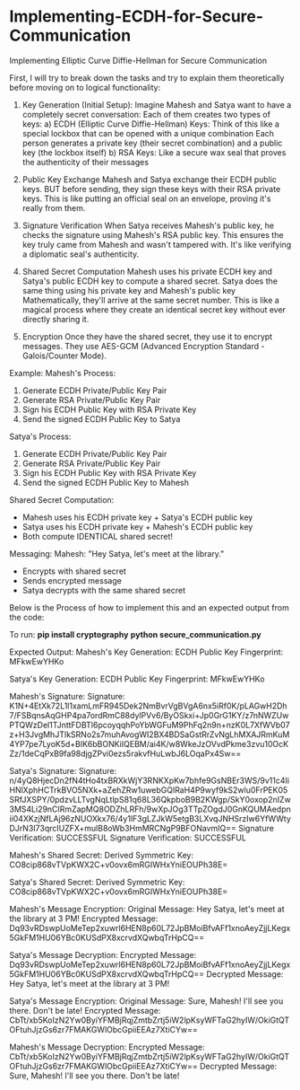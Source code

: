 # Implementing-ECDH-for-Secure-Communication
Implementing Elliptic Curve Diffie-Hellman for Secure Communication

First, I will try to break down the tasks and try to explain them theoretically before moving on to logical functionality:
1. Key Generation (Initial Setup):
Imagine Mahesh and Satya want to have a completely secret conversation:
Each of them creates two types of keys:
a) ECDH (Elliptic Curve Diffie-Hellman) Keys: Think of this like a special lockbox that can be opened with a unique combination
Each person generates a private key (their secret combination) and a public key (the lockbox itself)
b) RSA Keys: Like a secure wax seal that proves the authenticity of their messages

2. Public Key Exchange
Mahesh and Satya exchange their ECDH public keys. BUT before sending, they sign these keys with their RSA private keys. This is like putting an official seal on an envelope, proving it's really from them.

3. Signature Verification
When Satya receives Mahesh's public key, he checks the signature using Mahesh's RSA public key. This ensures the key truly came from Mahesh and wasn't tampered with. It's like verifying a diplomatic seal's authenticity.

4. Shared Secret Computation
Mahesh uses his private ECDH key and Satya's public ECDH key to compute a shared secret. Satya does the same thing using his private key and Mahesh's public key
Mathematically, they'll arrive at the same secret number. This is like a magical process where they create an identical secret key without ever directly sharing it.

5. Encryption
Once they have the shared secret, they use it to encrypt messages. They use AES-GCM (Advanced Encryption Standard - Galois/Counter Mode).

Example:
Mahesh's Process:
1. Generate ECDH Private/Public Key Pair
2. Generate RSA Private/Public Key Pair
3. Sign his ECDH Public Key with RSA Private Key
4. Send the signed ECDH Public Key to Satya

Satya's Process:
1. Generate ECDH Private/Public Key Pair
2. Generate RSA Private/Public Key Pair
3. Sign his ECDH Public Key with RSA Private Key
4. Send the signed ECDH Public Key to Mahesh

Shared Secret Computation:
- Mahesh uses his ECDH private key + Satya's ECDH public key
- Satya uses his ECDH private key + Mahesh's ECDH public key
- Both compute IDENTICAL shared secret!

Messaging:
Mahesh: "Hey Satya, let's meet at the library."
- Encrypts with shared secret
- Sends encrypted message
- Satya decrypts with the same shared secret

Below is the Process of how to implement this and an expected output from the code:

To run:
**pip install cryptography**
**python secure_communication.py**

Expected Output:
Mahesh's Key Generation:
ECDH Public Key Fingerprint: MFkwEwYHKo

Satya's Key Generation:
ECDH Public Key Fingerprint: MFkwEwYHKo

Mahesh's Signature:
Signature: K1N+4EtXk72L1l1xamLmFR945Dek2NmBvrVgBVgA6nx5iRf0K/pLAGwH2Dh7/FSBqnsAqGHP4pa7ordRmC88dylPVv6/ByOSkxi+Jp0GrG1KY/z7nNWZUwPTQWzDel1TJnttFDBTl6pcoyqqhPoYbWGFuM9PhFq2n9n+nzK0L7XfWVb07z+H3JvgMhJTIkSRNo2s7muhAvogWI2BX4BDSaGstRrZvNgLhMXAJRmKuM4YP7pe7LyoK5d+BlK6bBONKiIQEBM/ai4K/w8WkeJzOVvdPkme3zvu10OcKZz/1deCqPxB9fa98djgZPvi0ezs5rakvfHuLwbJ6LOqaPx4Sw==

Satya's Signature:
Signature: n/4yQ8HjecDn2fN4tHo4txBRXkWjY3RNKXpKw7bhfe9GsNBEr3WS/9v11c4IiHNlXphHCTrkBVO5NXk+aZehZRw1uwebGQlRaH4P9wyf9kS2wlu0FrPEK05SRfJXSPY/0pdzvLLTvgNqLtlpS81q68L36QkpboB9B2KWgp/SkY0oxop2nIZw3MS4Li29nCIRmZapMQ8ODZhLRFh/9wXpJOg3TTpZOgdJ0GnKQUMAedpnii04XKzjNfLAj96zNUOXkx76/4y1lF3gLZJkW5etgB3LXvqJNHSrzIw6YfWWtyDJrN3I73qrcIUZFX+mulB8oWb3HmMRCNgP9BFONavmIQ==
Signature Verification: SUCCESSFUL
Signature Verification: SUCCESSFUL

Mahesh's Shared Secret:
Derived Symmetric Key: CO8cip868vTVpKWX2C+v0ovx6mRGIWHxYniEOUPh38E=

Satya's Shared Secret:
Derived Symmetric Key: CO8cip868vTVpKWX2C+v0ovx6mRGIWHxYniEOUPh38E=

Mahesh's Message Encryption:
Original Message: Hey Satya, let's meet at the library at 3 PM!
Encrypted Message: Dq93vRDswpUoMeTep2xuwrl6HEN8p60L72JpBMoiBfvAFf1xnoAeyZjjLKegx5GkFM1HU06YBc0KUSdPX8xcrvdXQwbqTrHpCQ==

Satya's Message Decryption:
Encrypted Message: Dq93vRDswpUoMeTep2xuwrl6HEN8p60L72JpBMoiBfvAFf1xnoAeyZjjLKegx5GkFM1HU06YBc0KUSdPX8xcrvdXQwbqTrHpCQ==
Decrypted Message: Hey Satya, let's meet at the library at 3 PM!

Satya's Message Encryption:
Original Message: Sure, Mahesh! I'll see you there. Don't be late!
Encrypted Message: CbTt/xb5KoIzN2Yw0ByiYFMBjRqjZmtbZrtj5iW2lpKsyWFTaG2hyIW/OkiGtQTOFtuhJjzGs6zr7FMAKGWlObcGpiiEEAz7XtiCYw==

Mahesh's Message Decryption:
Encrypted Message: CbTt/xb5KoIzN2Yw0ByiYFMBjRqjZmtbZrtj5iW2lpKsyWFTaG2hyIW/OkiGtQTOFtuhJjzGs6zr7FMAKGWlObcGpiiEEAz7XtiCYw==
Decrypted Message: Sure, Mahesh! I'll see you there. Don't be late!
